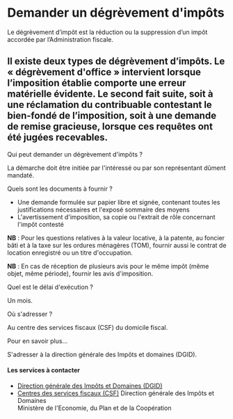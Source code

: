 # Demander un dégrèvement d'impôts

Le dégrèvement d’impôt est la réduction ou la suppression d’un impôt accordée par l’Administration fiscale.  
  
Il existe deux types de dégrèvement d’impôts. Le « dégrèvement d'office » intervient lorsque l’imposition établie comporte une erreur matérielle évidente. Le second fait suite, soit à une réclamation du contribuable contestant le bien-fondé de l’imposition, soit à une demande de remise gracieuse, lorsque ces requêtes ont été jugées recevables.
--------------------------------------------------------------------------------------------------------------------------------------------------------------------------------------------------------------------------------------------------------------------------------------------------------------------------------------------------------------------------------------------------------------------------------------------------------------------------

Qui peut demander un dégrèvement d'impôts ?

La démarche doit être initiée par l'intéressé ou par son représentant dûment mandaté.  

Quels sont les documents à fournir ?

*   Une demande formulée sur papier libre et signée, contenant toutes les justifications nécessaires et l'exposé sommaire des moyens
*   L'avertissement d'imposition, sa copie ou l'extrait de rôle concernant l'impôt contesté  
    

**NB** : Pour les questions relatives à la valeur locative, à la patente, au foncier bâti et à la taxe sur les ordures ménagères (TOM), fournir aussi le contrat de location enregistré ou un titre d'occupation.

**NB** : En cas de réception de plusieurs avis pour le même impôt (même objet, même période), fournir les avis d'imposition.

Quel est le délai d'exécution ?

Un mois.

Où s'adresser ?

Au centre des services fiscaux (CSF) du domicile fiscal.

Pour en savoir plus...

S'adresser à la direction générale des Impôts et domaines (DGID).

#### Les services à contacter

*   [Direction générale des Impôts et Domaines (DGID)](../../../services/direction-generale-des-impots-et-domaines-dgid.md)
*   [Centres des services fiscaux (CSF)](../../../services/centres-des-services-fiscaux-csf.md) Direction générale des Impôts et Domaines  
    Ministère de l'Economie, du Plan et de la Coopération